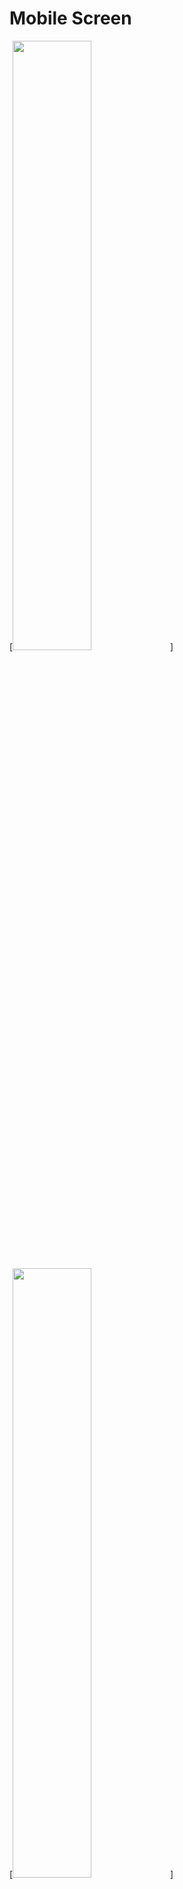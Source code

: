 # Mobile Screen

[<img src="1.jpg" width="50%">]

[<img src="2.jpg" width="50%">]

[<img src="3.jpg" width="50%">]

[<img src="4.jpg" width="50%">]

[<img src="5.jpg" width="50%">]

[<img src="6.jpg" width="50%">]

[<img src="7.jpg" width="50%">]

[<img src="8.jpg" width="50%">]

[<img src="9.jpg" width="50%">]

[<img src="10.jpg" width="50%">]

[<img src="11.jpg" width="50%">]

[<img src="12.jpg" width="50%">]

[<img src="13.jpg" width="50%">]

[<img src="14.jpg" width="50%">]

[<img src="15.jpg" width="50%">]

[<img src="16.jpg" width="50%">]


